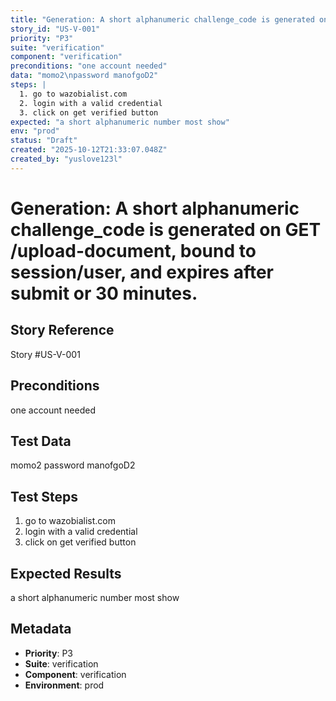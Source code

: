```yaml
---
title: "Generation: A short alphanumeric challenge_code is generated on GET /upload-document, bound to session/user, and expires after submit or 30 minutes."
story_id: "US-V-001"
priority: "P3"
suite: "verification"
component: "verification"
preconditions: "one account needed"
data: "momo2\npassword manofgoD2"
steps: |
  1. go to wazobialist.com 
  2. login with a valid credential
  3. click on get verified button
expected: "a short alphanumeric number most show"
env: "prod"
status: "Draft"
created: "2025-10-12T21:33:07.048Z"
created_by: "yuslove123l"
---
```


# Generation: A short alphanumeric challenge_code is generated on GET /upload-document, bound to session/user, and expires after submit or 30 minutes.

## Story Reference
Story #US-V-001

## Preconditions
one account needed


## Test Data
momo2
password manofgoD2


## Test Steps
1. go to wazobialist.com 
2. login with a valid credential
3. click on get verified button

## Expected Results
a short alphanumeric number most show

## Metadata
- **Priority**: P3
- **Suite**: verification
- **Component**: verification
- **Environment**: prod
